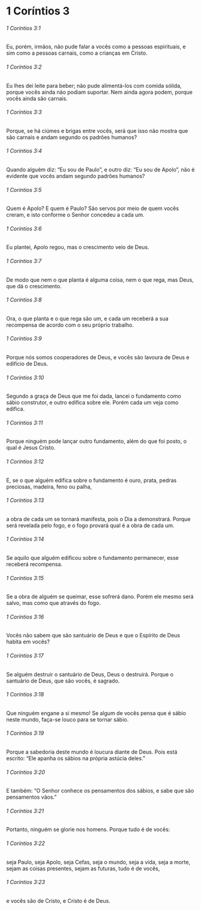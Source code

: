 # 1 Coríntios 3

###### 1 Coríntios 3:1

Eu, porém, irmãos, não pude falar a vocês como a pessoas espirituais, e sim como a pessoas carnais, como a crianças em Cristo.

###### 1 Coríntios 3:2

Eu lhes dei leite para beber; não pude alimentá-los com comida sólida, porque vocês ainda não podiam suportar. Nem ainda agora podem, porque vocês ainda são carnais.

###### 1 Coríntios 3:3

Porque, se há ciúmes e brigas entre vocês, será que isso não mostra que são carnais e andam segundo os padrões humanos?

###### 1 Coríntios 3:4

Quando alguém diz: “Eu sou de Paulo”, e outro diz: “Eu sou de Apolo”, não é evidente que vocês andam segundo padrões humanos?

###### 1 Coríntios 3:5

Quem é Apolo? E quem é Paulo? São servos por meio de quem vocês creram, e isto conforme o Senhor concedeu a cada um.

###### 1 Coríntios 3:6

Eu plantei, Apolo regou, mas o crescimento veio de Deus.

###### 1 Coríntios 3:7

De modo que nem o que planta é alguma coisa, nem o que rega, mas Deus, que dá o crescimento.

###### 1 Coríntios 3:8

Ora, o que planta e o que rega são um, e cada um receberá a sua recompensa de acordo com o seu próprio trabalho.

###### 1 Coríntios 3:9

Porque nós somos cooperadores de Deus, e vocês são lavoura de Deus e edifício de Deus.

###### 1 Coríntios 3:10

Segundo a graça de Deus que me foi dada, lancei o fundamento como sábio construtor, e outro edifica sobre ele. Porém cada um veja como edifica.

###### 1 Coríntios 3:11

Porque ninguém pode lançar outro fundamento, além do que foi posto, o qual é Jesus Cristo.

###### 1 Coríntios 3:12

E, se o que alguém edifica sobre o fundamento é ouro, prata, pedras preciosas, madeira, feno ou palha,

###### 1 Coríntios 3:13

a obra de cada um se tornará manifesta, pois o Dia a demonstrará. Porque será revelada pelo fogo, e o fogo provará qual é a obra de cada um.

###### 1 Coríntios 3:14

Se aquilo que alguém edificou sobre o fundamento permanecer, esse receberá recompensa.

###### 1 Coríntios 3:15

Se a obra de alguém se queimar, esse sofrerá dano. Porém ele mesmo será salvo, mas como que através do fogo.

###### 1 Coríntios 3:16

Vocês não sabem que são santuário de Deus e que o Espírito de Deus habita em vocês?

###### 1 Coríntios 3:17

Se alguém destruir o santuário de Deus, Deus o destruirá. Porque o santuário de Deus, que são vocês, é sagrado.

###### 1 Coríntios 3:18

Que ninguém engane a si mesmo! Se algum de vocês pensa que é sábio neste mundo, faça-se louco para se tornar sábio.

###### 1 Coríntios 3:19

Porque a sabedoria deste mundo é loucura diante de Deus. Pois está escrito: “Ele apanha os sábios na própria astúcia deles.”

###### 1 Coríntios 3:20

E também: “O Senhor conhece os pensamentos dos sábios, e sabe que são pensamentos vãos.”

###### 1 Coríntios 3:21

Portanto, ninguém se glorie nos homens. Porque tudo é de vocês:

###### 1 Coríntios 3:22

seja Paulo, seja Apolo, seja Cefas, seja o mundo, seja a vida, seja a morte, sejam as coisas presentes, sejam as futuras, tudo é de vocês,

###### 1 Coríntios 3:23

e vocês são de Cristo, e Cristo é de Deus.

